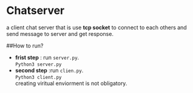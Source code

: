# Chatserver
a client chat server that is use **tcp socket**  to  connect  to each others and send message to server and get response.


##How to run?
- **frist step** : run `server.py`.<br>
      ```Python3 server.py```
- **second step** :run `clien.py`.<br>
      ```Python3 client.py```<br>
creating viritual enviorment is not obligatory.
